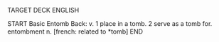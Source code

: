 TARGET DECK
ENGLISH

START
Basic
Entomb
Back: v. 1 place in a tomb. 2 serve as a tomb for.  entombment n. [french: related to *tomb]
END

